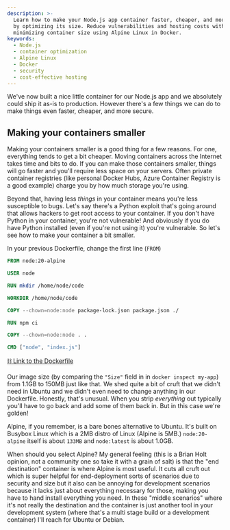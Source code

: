 ```yaml
---
description: >-
  Learn how to make your Node.js app container faster, cheaper, and more secure
  by optimizing its size. Reduce vulnerabilities and hosting costs with tips on
  minimizing container size using Alpine Linux in Docker.
keywords:
  - Node.js
  - container optimization
  - Alpine Linux
  - Docker
  - security
  - cost-effective hosting
---
```


We've now built a nice little container for our Node.js app and we absolutely could ship it as-is to production. However there's a few things we can do to make things even faster, cheaper, and more secure.

## Making your containers smaller

Making your containers smaller is a good thing for a few reasons. For one, everything tends to get a bit cheaper. Moving containers across the Internet takes time and bits to do. If you can make those containers smaller, things will go faster and you'll require less space on your servers. Often private container registries (like personal Docker Hubs, Azure Container Registry is a good example) charge you by how much storage you're using.

Beyond that, having less _things_ in your container means you're less susceptible to bugs. Let's say there's a Python exploit that's going around that allows hackers to get root access to your container. If you don't have Python in your container, you're not vulnerable! And obviously if you do have Python installed (even if you're not using it) you're vulnerable. So let's see how to make your container a bit smaller.

In your previous Dockerfile, change the first line (`FROM`)

```dockerfile
FROM node:20-alpine

USER node

RUN mkdir /home/node/code

WORKDIR /home/node/code

COPY --chown=node:node package-lock.json package.json ./

RUN npm ci

COPY --chown=node:node . .

CMD ["node", "index.js"]
```

[⛓️ Link to the Dockerfile][dockerfile-file]

Our image size (by comparing the `"Size"` field in in `docker inspect my-app`) from 1.1GB to 150MB just like that. We shed quite a bit of cruft that we didn't need in Ubuntu and we didn't even need to change anything in our Dockerfile. Honestly, that's unusual. When you strip _everything_ out typically you'll have to go back and add some of them back in. But in this case we're golden!

Alpine, if you remember, is a bare bones alternative to Ubuntu. It's built on Busybox Linux which is a 2MB distro of Linux (Alpine is 5MB.) `node:20-alpine` itself is about `133MB` and `node:latest` is about 1.0GB.

When should you select Alpine? My general feeling (this is a Brian Holt opinion, not a community one so take it with a grain of salt) is that the "end destination" container is where Alpine is most useful. It cuts all cruft out which is super helpful for end-deployment sorts of scenarios due to security and size but it also can be annoying for development scenarios because it lacks just about everything necessary for those, making you have to hand install everything you need. In these "middle scenarios" where it's not really the destination and the container is just another tool in your development system (where that's a multi stage build or a development container) I'll reach for Ubuntu or Debian.

[dockerfile-file]: https://github.com/btholt/project-files-for-complete-intro-to-containers-v2/blob/main/alpine-linux/Dockerfile
